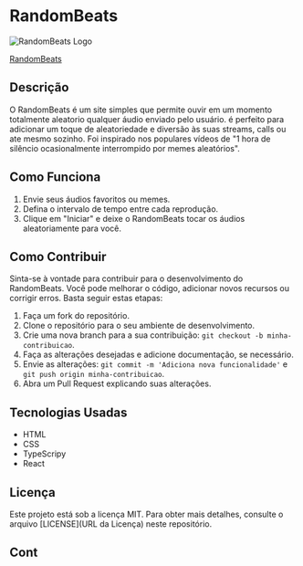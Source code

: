 # RandomBeats

![RandomBeats Logo](https://raw.githubusercontent.com/Artu-Dev/RandomBeats/main/src/assets/favicon.ico)

[RandomBeats](https://random-beats.vercel.app/)

## Descrição

O RandomBeats é um site simples que permite ouvir em um momento totalmente aleatorio qualquer áudio enviado pelo usuário. é perfeito para adicionar um toque de aleatoriedade e diversão às suas streams, calls ou ate mesmo sozinho. Foi inspirado nos populares vídeos de "1 hora de silêncio ocasionalmente interrompido por memes aleatórios".

## Como Funciona

1. Envie seus áudios favoritos ou memes.
2. Defina o intervalo de tempo entre cada reprodução.
3. Clique em "Iniciar" e deixe o RandomBeats tocar os áudios aleatoriamente para você.

## Como Contribuir

Sinta-se à vontade para contribuir para o desenvolvimento do RandomBeats. Você pode melhorar o código, adicionar novos recursos ou corrigir erros. Basta seguir estas etapas:

1. Faça um fork do repositório.
2. Clone o repositório para o seu ambiente de desenvolvimento.
3. Crie uma nova branch para a sua contribuição: `git checkout -b minha-contribuicao`.
4. Faça as alterações desejadas e adicione documentação, se necessário.
5. Envie as alterações: `git commit -m 'Adiciona nova funcionalidade'` e `git push origin minha-contribuicao`.
6. Abra um Pull Request explicando suas alterações.

## Tecnologias Usadas

- HTML
- CSS
- TypeScripy
- React

## Licença

Este projeto está sob a licença MIT. Para obter mais detalhes, consulte o arquivo [LICENSE](URL da Licença) neste repositório.

## Cont
